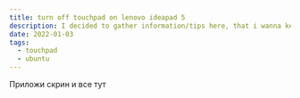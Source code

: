 ```yaml
---
title: turn off touchpad on lenovo ideapad 5
description: I decided to gather information/tips here, that i wanna keep
date: 2022-01-03 
tags:
  - touchpad
  - ubuntu
---
```



Приложи скрин и все тут



